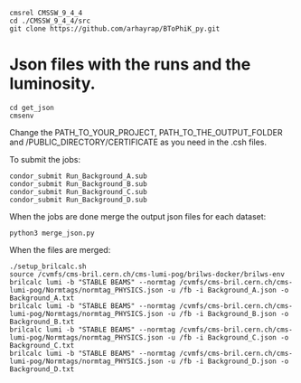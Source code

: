 ```
cmsrel CMSSW_9_4_4
cd ./CMSSW_9_4_4/src
git clone https://github.com/arhayrap/BToPhiK_py.git
```

# Json files with the runs and the luminosity.

```
cd get_json
cmsenv
```

Change the PATH_TO_YOUR_PROJECT, PATH_TO_THE_OUTPUT_FOLDER and /PUBLIC_DIRECTORY/CERTIFICATE as you need in the .csh files. 

To submit the jobs:
```
condor_submit Run_Background_A.sub
condor_submit Run_Background_B.sub
condor_submit Run_Background_C.sub
condor_submit Run_Background_D.sub
```

When the jobs are done merge the output json files for each dataset:

```
python3 merge_json.py
```

When the files are merged:

```
./setup_brilcalc.sh
source /cvmfs/cms-bril.cern.ch/cms-lumi-pog/brilws-docker/brilws-env
brilcalc lumi -b "STABLE BEAMS" --normtag /cvmfs/cms-bril.cern.ch/cms-lumi-pog/Normtags/normtag_PHYSICS.json -u /fb -i Background_A.json -o Background_A.txt
brilcalc lumi -b "STABLE BEAMS" --normtag /cvmfs/cms-bril.cern.ch/cms-lumi-pog/Normtags/normtag_PHYSICS.json -u /fb -i Background_B.json -o Background_B.txt
brilcalc lumi -b "STABLE BEAMS" --normtag /cvmfs/cms-bril.cern.ch/cms-lumi-pog/Normtags/normtag_PHYSICS.json -u /fb -i Background_C.json -o Background_C.txt
brilcalc lumi -b "STABLE BEAMS" --normtag /cvmfs/cms-bril.cern.ch/cms-lumi-pog/Normtags/normtag_PHYSICS.json -u /fb -i Background_D.json -o Background_D.txt
```
